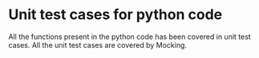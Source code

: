 # Unit test cases for python code
All the functions present in the python code has been covered in unit test cases.
All the unit test cases are covered by Mocking.
